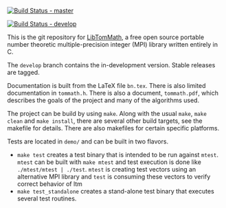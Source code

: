 [![Build Status - master](https://travis-ci.org/libtom/libtommath.png?branch=master)](https://travis-ci.org/libtom/libtommath)

[![Build Status - develop](https://travis-ci.org/libtom/libtommath.png?branch=develop)](https://travis-ci.org/libtom/libtommath)

This is the git repository for [LibTomMath](http://www.libtom.org/), a free open source portable number theoretic multiple-precision integer (MPI) library written entirely in C.

The `develop` branch contains the in-development version. Stable releases are tagged.

Documentation is built from the LaTeX file `bn.tex`. There is also limited documentation in `tommath.h`. There is also a document, `tommath.pdf`, which describes the goals of the project and many of the algorithms used.

The project can be build by using `make`. Along with the usual `make`, `make clean` and `make install`, there are several other build targets, see the makefile for details. There are also makefiles for certain specific platforms.

Tests are located in `demo/` and can be built in two flavors.
* `make test` creates a test binary that is intended to be run against `mtest`. `mtest` can be built with `make mtest` and test execution is done like `./mtest/mtest | ./test`. `mtest` is creating test vectors using an alternative MPI library and `test` is consuming these vectors to verify correct behavior of ltm
* `make test_standalone` creates a stand-alone test binary that executes several test routines.
